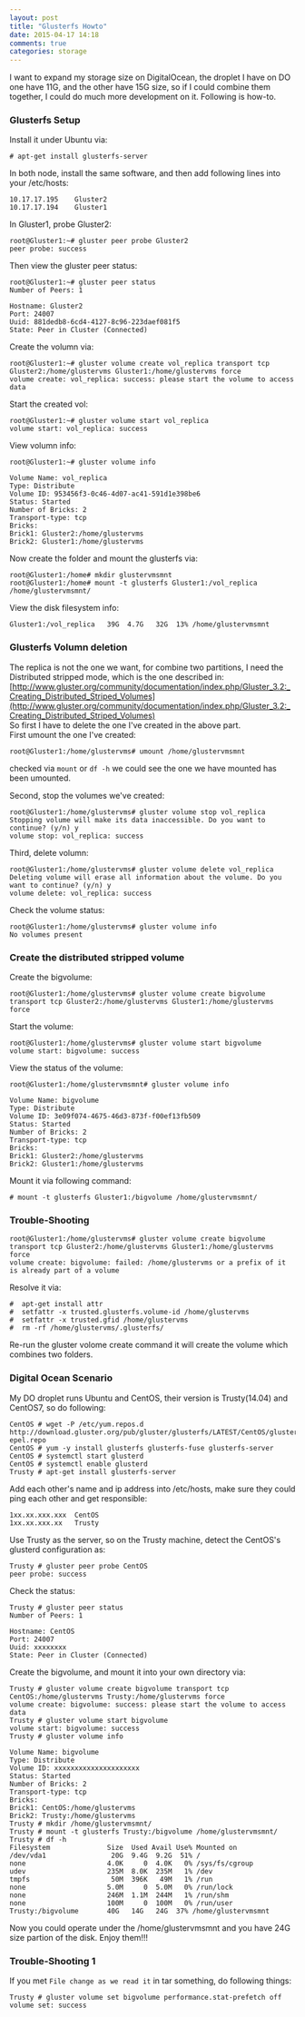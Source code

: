 ```yaml
---
layout: post
title: "Glusterfs Howto"
date: 2015-04-17 14:18
comments: true
categories: storage
---
```

I want to expand my storage size on DigitalOcean, the droplet I have on DO one have 11G, and the other have 15G size, so if I could combine them together, I could do much more development on it. Following is how-to.     
### Glusterfs Setup
Install it under Ubuntu via:    

```
# apt-get install glusterfs-server

```
In both node, install the same software, and then add following lines into your /etc/hosts:    

```
10.17.17.195    Gluster2
10.17.17.194    Gluster1

```
In Gluster1, probe Gluster2:    

```
root@Gluster1:~# gluster peer probe Gluster2
peer probe: success

```
Then view the gluster peer status:    

```
root@Gluster1:~# gluster peer status
Number of Peers: 1

Hostname: Gluster2
Port: 24007
Uuid: 881dedb8-6cd4-4127-8c96-223daef081f5
State: Peer in Cluster (Connected)

```
Create the volumn via:    

```
root@Gluster1:~# gluster volume create vol_replica transport tcp Gluster2:/home/glustervms Gluster1:/home/glustervms force
volume create: vol_replica: success: please start the volume to access data

```
Start the created vol:    

```
root@Gluster1:~# gluster volume start vol_replica
volume start: vol_replica: success

```
View volumn info:    

```
root@Gluster1:~# gluster volume info 
 
Volume Name: vol_replica
Type: Distribute
Volume ID: 953456f3-0c46-4d07-ac41-591d1e398be6
Status: Started
Number of Bricks: 2
Transport-type: tcp
Bricks:
Brick1: Gluster2:/home/glustervms
Brick2: Gluster1:/home/glustervms

```
Now create the folder and mount the glusterfs via:    

```
root@Gluster1:/home# mkdir glustervmsmnt
root@Gluster1:/home# mount -t glusterfs Gluster1:/vol_replica /home/glustervmsmnt/

```
View the disk filesystem info:    

```
Gluster1:/vol_replica   39G  4.7G   32G  13% /home/glustervmsmnt

```
### Glusterfs Volumn deletion
The replica is not the one we want, for combine two partitions, I need the Distributed stripped mode, which is the one described in:     
[http://www.gluster.org/community/documentation/index.php/Gluster_3.2:_Creating_Distributed_Striped_Volumes](http://www.gluster.org/community/documentation/index.php/Gluster_3.2:_Creating_Distributed_Striped_Volumes)      
So first I have to delete the one I've created in the above part.   
First umount the one I've created:    

```
root@Gluster1:/home/glustervms# umount /home/glustervmsmnt 

```
checked via `mount` or `df -h` we could see the one we have mounted has been umounted.     

Second, stop the volumes we've created:    

```
root@Gluster1:/home/glustervms# gluster volume stop vol_replica
Stopping volume will make its data inaccessible. Do you want to continue? (y/n) y
volume stop: vol_replica: success

```
Third, delete volumn:    

```
root@Gluster1:/home/glustervms# gluster volume delete vol_replica
Deleting volume will erase all information about the volume. Do you want to continue? (y/n) y
volume delete: vol_replica: success

```
Check the volume status:     

```
root@Gluster1:/home/glustervms# gluster volume info
No volumes present

```
### Create the distributed stripped volume
Create the bigvolume:    

```	
root@Gluster1:/home/glustervms# gluster volume create bigvolume transport tcp Gluster2:/home/glustervms Gluster1:/home/glustervms force

```
Start the volume:     

```
root@Gluster1:/home/glustervms# gluster volume start bigvolume
volume start: bigvolume: success

```
View the status of the volume:     

```
root@Gluster1:/home/glustervmsmnt# gluster volume info 
 
Volume Name: bigvolume
Type: Distribute
Volume ID: 3e09f074-4675-46d3-873f-f00ef13fb509
Status: Started
Number of Bricks: 2
Transport-type: tcp
Bricks:
Brick1: Gluster2:/home/glustervms
Brick2: Gluster1:/home/glustervms

```
Mount it via following command:     

```
# mount -t glusterfs Gluster1:/bigvolume /home/glustervmsmnt/

```

### Trouble-Shooting

```
root@Gluster1:/home/glustervms# gluster volume create bigvolume transport tcp Gluster2:/home/glustervms Gluster1:/home/glustervms force
volume create: bigvolume: failed: /home/glustervms or a prefix of it is already part of a volume

```
Resolve it via:     

```
#  apt-get install attr
#  setfattr -x trusted.glusterfs.volume-id /home/glustervms
#  setfattr -x trusted.gfid /home/glustervms
#  rm -rf /home/glustervms/.glusterfs/

```
Re-run the gluster volome create command it will create the volume which combines two folders.    

### Digital Ocean Scenario
My DO droplet runs Ubuntu and CentOS, their version is Trusty(14.04) and CentOS7, so do following:    

```
CentOS # wget -P /etc/yum.repos.d http://download.gluster.org/pub/gluster/glusterfs/LATEST/CentOS/glusterfs-epel.repo
CentOS # yum -y install glusterfs glusterfs-fuse glusterfs-server
CentOS # systemctl start glusterd
CentOS # systemctl enable glusterd
Trusty # apt-get install glusterfs-server

```
Add each other's name and ip address into /etc/hosts, make sure they could ping each other and get responsible:    

```
1xx.xx.xxx.xxx	CentOS
1xx.xx.xxx.xx	Trusty

```
Use Trusty as the server, so on the Trusty machine, detect the CentOS's glusterd configuration as:     

```
Trusty # gluster peer probe CentOS
peer probe: success

```
Check the status:    

```
Trusty # gluster peer status
Number of Peers: 1

Hostname: CentOS
Port: 24007
Uuid: xxxxxxxx
State: Peer in Cluster (Connected)

```
Create the bigvolume, and mount it into your own directory via:     

```
Trusty # gluster volume create bigvolume transport tcp CentOS:/home/glustervms Trusty:/home/glustervms force
volume create: bigvolume: success: please start the volume to access data
Trusty # gluster volume start bigvolume
volume start: bigvolume: success
Trusty # gluster volume info
 
Volume Name: bigvolume
Type: Distribute
Volume ID: xxxxxxxxxxxxxxxxxxxxx
Status: Started
Number of Bricks: 2
Transport-type: tcp
Bricks:
Brick1: CentOS:/home/glustervms
Brick2: Trusty:/home/glustervms
Trusty # mkdir /home/glustervmsmnt/
Trusty # mount -t glusterfs Trusty:/bigvolume /home/glustervmsmnt/
Trusty # df -h
Filesystem              Size  Used Avail Use% Mounted on
/dev/vda1                20G  9.4G  9.2G  51% /
none                    4.0K     0  4.0K   0% /sys/fs/cgroup
udev                    235M  8.0K  235M   1% /dev
tmpfs                    50M  396K   49M   1% /run
none                    5.0M     0  5.0M   0% /run/lock
none                    246M  1.1M  244M   1% /run/shm
none                    100M     0  100M   0% /run/user
Trusty:/bigvolume       40G   14G   24G  37% /home/glustervmsmnt

```
Now you could operate under the /home/glustervmsmnt and you have 24G size partion of the disk. Enjoy them!!! 
### Trouble-Shooting 1
If you met `File change as we read it` in tar something, do following things:    

```
Trusty # gluster volume set bigvolume performance.stat-prefetch off
volume set: success

```
